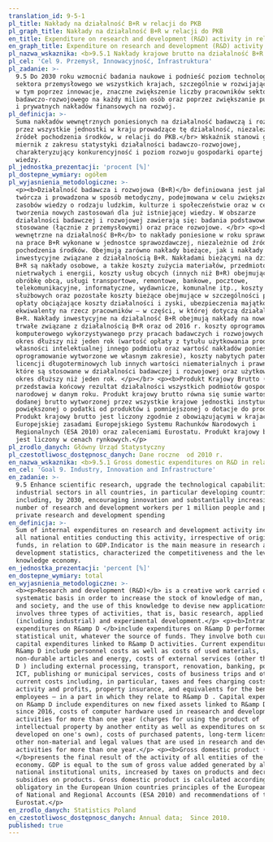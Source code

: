 ```yaml
---
translation_id: 9-5-1
pl_title: Nakłady na działalność B+R w relacji do PKB
pl_graph_title: Nakłady na działalność B+R w relacji do PKB
en_title: Expenditure on research and development (R&D) activity in relation to GDP
en_graph_title: Expenditure on research and development (R&D) activity in relation to GDP
pl_nazwa_wskaznika: <b>9.5.1 Nakłady krajowe brutto na działalność B+R w relacji do PKB</b>
pl_cel: 'Cel 9. Przemysł, Innowacyjność, Infrastruktura'
pl_zadanie: >-
  9.5 Do 2030 roku wzmocnić badania naukowe i podnieść poziom technologiczny
  sektora przemysłowego we wszystkich krajach, szczególnie w rozwijających się,
  w tym poprzez innowacje, znaczne zwiększenie liczby pracowników sektora
  badawczo-rozwojowego na każdy milion osób oraz poprzez zwiększanie publicznych
  i prywatnych nakładów finansowych na rozwój.
pl_definicja: >-
  Suma nakładów wewnętrznych poniesionych na działalność badawczą i rozwojową
  przez wszystkie jednostki w kraju prowadzące tę działalność, niezależnie od
  źródeł pochodzenia środków, w relacji do PKB.</br> Wskaźnik stanowi główny
  miernik z zakresu statystyki działalności badawczo-rozwojowej,
  charakteryzujący konkurencyjność i poziom rozwoju gospodarki opartej na
  wiedzy.
pl_jednostka_prezentacji: 'procent [%]'
pl_dostepne_wymiary: ogółem
pl_wyjasnienia_metodologiczne: >-
  <p><b>Działalność badawcza i rozwojowa (B+R)</b> definiowana jest jako praca
  twórcza i prowadzona w sposób metodyczny, podejmowana w celu zwiększenia
  zasobów wiedzy o rodzaju ludzkim, kulturze i społeczeństwie oraz w celu
  tworzenia nowych zastosowań dla już istniejącej wiedzy. W obszarze
  działalności badawczej i rozwojowej zawierają się: badania podstawowe,
  stosowane (łącznie z przemysłowymi) oraz prace rozwojowe. </br> <p><b>Nakłady
  wewnętrzne na działalność B+R</b> to nakłady poniesione w roku sprawozdawczym
  na prace B+R wykonane w jednostce sprawozdawczej, niezależnie od źródła
  pochodzenia środków. Obejmują zarówno nakłady bieżące, jak i nakłady
  inwestycyjne związane z działalnością B+R. Nakładami bieżącymi na działalność
  B+R są nakłady osobowe, a także koszty zużycia materiałów, przedmiotów
  nietrwałych i energii, koszty usług obcych (innych niż B+R) obejmujące:
  obróbkę obcą, usługi transportowe, remontowe, bankowe, pocztowe,
  telekomunikacyjne, informatyczne, wydawnicze, komunalne itp., koszty podróży
  służbowych oraz pozostałe koszty bieżące obejmujące w szczególności podatki i
  opłaty obciążające koszty działalności i zyski, ubezpieczenia majątkowe i
  ekwiwalenty na rzecz pracowników – w części, w której dotyczą działalności
  B+R. Nakłady inwestycyjne na działalność B+R obejmują nakłady na nowe środki
  trwałe związane z działalnością B+R oraz od 2016 r. koszty oprogramowania
  komputerowego wykorzystywanego przy pracach badawczych i rozwojowych przez
  okres dłuższy niż jeden rok (wartość opłaty z tytułu użytkowania produktu
  własności intelektualnej innego podmiotu oraz wartość nakładów poniesionych na
  oprogramowanie wytworzone we własnym zakresie), koszty nabytych patentów,
  licencji długoterminowych lub innych wartości niematerialnych i prawnych,
  które są stosowane w działalności badawczej i rozwojowej oraz użytkowane przez
  okres dłuższy niż jeden rok. </p></br> <p><b>Produkt Krajowy Brutto (PKB)</b>
  przedstawia końcowy rezultat działalności wszystkich podmiotów gospodarki
  narodowej w danym roku. Produkt krajowy brutto równa się sumie wartości
  dodanej brutto wytworzonej przez wszystkie krajowe jednostki instytucjonalne
  powiększonej o podatki od produktów i pomniejszonej o dotacje do produktów.
  Produkt krajowy brutto jest liczony zgodnie z obowiązującymi w krajach Unii
  Europejskiej zasadami Europejskiego Systemu Rachunków Narodowych i
  Regionalnych (ESA 2010) oraz zaleceniami Eurostatu. Produkt krajowy brutto
  jest liczony w cenach rynkowych.</p>
pl_zrodlo_danych: Główny Urząd Statystyczny
pl_czestotliwosc_dostępnosc_danych: Dane roczne  od 2010 r.
en_nazwa_wskaznika: <b>9.5.1 Gross domestic expenditures on R&D in relation to GDP</b>
en_cel: 'Goal 9. Industry, Innovation and Infrastructure'
en_zadanie: >-
  9.5 Enhance scientific research, upgrade the technological capabilities of
  industrial sectors in all countries, in particular developing countries,
  including, by 2030, encouraging innovation and substantially increasing the
  number of research and development workers per 1 million people and public and
  private research and development spending
en_definicja: >-
  Sum of internal expenditures on research and development activity incurred by
  all national entities conducting this activity, irrespective of origin of the
  funds, in relation to GDP.Indicator is the main measure in research and
  development statistics, characterized the competitiveness and the level of
  knowledge economy.
en_jednostka_prezentacji: 'percent [%]'
en_dostepne_wymiary: total
en_wyjasnienia_metodologiczne: >-
  <b><p>Research and development (R&D)</b> is a creative work carried out on a
  systematic basis in order to increase the stock of knowledge of man, culture
  and society, and the use of this knowledge to devise new applications. It
  involves three types of activities, that is, basic research, applied research
  (including industrial) and experimental development.</p> <p><b>Intramural
  expenditures on R&amp D </b>include expenditures on R&amp D performed within a
  statistical unit, whatever the source of funds. They involve both current and
  capital expenditures linked to R&amp D activities. Current expenditures on
  R&amp D include personnel costs as well as costs of used materials,
  non-durable articles and energy, costs of external services (other than R&amp
  D ) including external processing, transport, renovation, banking, postal,
  ICT, publishing or municipal services, costs of business trips and other
  current costs including, in particular, taxes and fees charging costs of
  activity and profits, property insurance, and equivalents for the benefit of
  employees – in a part in which they relate to R&amp D . Capital expenditures
  on R&amp D include expenditures on new fixed assets linked to R&amp D and,
  since 2016, costs of computer hardware used in reasearch and development
  activities for more than one year (charges for using the product of
  intellectual property by another entity as well as expenditures on software
  developed on one's own), costs of purchased patents, long-term licenses or
  other non-material and legal values that are used in research and development
  activities for more than one year.</p> <p><b>Gross domestic product (GDP)
  </b>presents the final result of the activity of all entities of the national
  economy. GDP is equal to the sum of gross value added generated by all
  national institutional units, increased by taxes on products and decreased by
  subsidies on products. Gross domestic product is calculated according to
  obligatory in the European Union countries principles of the European System
  of National and Regional Accounts (ESA 2010) and recommendations of the
  Eurostat.</p>
en_zrodlo_danych: Statistics Poland
en_czestotliwosc_dostępnosc_danych: Annual data;  Since 2010.
published: true
---
```

